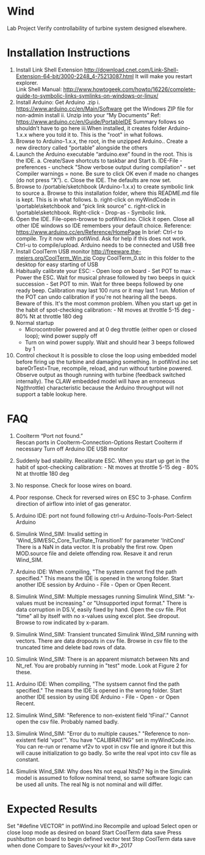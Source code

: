# Wind
Lab Project
  Verify controllability of turbine system designed elsewhere.
  
# Installation Instructions
1.  Install Link Shell Extension  http://download.cnet.com/Link-Shell-Extension-64-bit/3000-2248_4-75213087.html
        It will make you restart explorer.    
    Link Shell Manual:  http://www.howtogeek.com/howto/16226/complete-guide-to-symbolic-links-symlinks-on-windows-or-linux/
2.  Install Arduino:  Get Arduino .zip
        i.  https://www.arduino.cc/en/Main/Software    get the Windows ZIP file for non-admin install
        ii. Unzip into your “My Documents”
            Ref:  https://www.arduino.cc/en/Guide/PortableIDE  Summary follows so shouldn’t have to go here
		iii.When installed, it creates folder Arduino-1.x.x where you told it to.   This is the "root" in what follows.
3.  Browse to Arduino-1.x.x, the root, in the unzipped Arduino..   Create a new directory called “portable” alongside the others
4.  Launch the Arduino executable “arduino.exe” found in the root.  This is the IDE.
    a.  Create/Save shortcuts to taskbar and Start
    b.  IDE-File - preferences - uncheck "Show verbose output during compilation" - set Compiler warnings = none.
        Be sure to click OK even if made no changes (do not press “X”).
    c.  Close the IDE.   The defaults are now set.
5.  Browse to <root>/portable/sketchbook (Arduino-1.x.x) to create symbolic link to source
	a.  Browse to this installation folder, where this README.md file is kept.   This is <source> in what follows.
    b.  right-click on myWindCode in  <source>\portable\sketchbook and “pick link source”
    c.  right-click in <root>\portable\sketchbook.  Right-click - Drop-as - Symbolic link.
6.  Open the IDE.   File-open-browse to potWind.ino.   Click it open.
    Close all other IDE windows so IDE remembers your default choice.
     Reference: https://www.arduino.cc/en/Reference/HomePage
        In brief:  Ctrl-r to compile.   Try it now with potWind.    Ask for help if this does not work.
                   Ctrl-u to compile/upload.   Arduino needs to be connected and USB free
7.  Install CoolTerm USB monitor
    http://freeware.the-meiers.org/CoolTerm_Win.zip
    Copy CoolTerm_0.stc in this folder to the desktop for easy starting of USB
8.  Habitually calibrate your ESC:
        - Open loop on board
        - Set POT to max
        - Power the ESC.   Wait for musical phrase followed by two beeps in quick succession
        - Set POT to min.   Wait for three beeps followed by one ready beep.
    Calibration may last 100 runs or it may last 1 run.   Motion of the POT
    can undo calibration if you're not hearing all the beeps.  
    Beware of this.   It's the most common problem.
    When you start up get in the habit of spot-checking calibration:
        - Nt moves at throttle 5-15 deg
        - 80% Nt at throttle 180 deg
9.  Normal startup
    - Microcontroller powered and at 0 deg throttle (either open or closed loop); wind power supply off
    - Turn on wind power supply.    Wait and should hear 3 beeps followed by 1
10. Control checkout
    It is possible to close the loop using embedded model before firing up the turbine and damaging something.
    In potWind.ino set bareOrTest=True, recompile, reload, and run without turbine powered.
    Observe output as though running with turbine (feedback switched internally).
    The CLAW embedded model will have an erroneous Ng(throttle) characteristic because the Arduino throughput will not support a table lookup here.

# FAQ
1.  Coolterm “Port not found.”  
    Rescan ports in Coolterm-Connection-Options
    Restart Coolterm if necessary
    Turn off Arduino IDE USB monitor
2.  Suddenly bad stability.   Recalibrate ESC.
    When you start up get in the habit of spot-checking calibration:
        - Nt moves at throttle 5-15 deg
        - 80% Nt at throttle 180 deg
3.  No response.  Check for loose wires on board.
4.  Poor response.   Check for reversed wires on ESC to 3-phase. 
    Confirm direction of airflow into inlet of gas generator.
5.  Arduino IDE:  port not found following ctrl-u
    Arduino-Tools-Port-Select Arduino
6.  Simulink Wind_SIM:  Invalid setting in 'Wind_SIM/ESC_Core_Tur/Rate_Transition1' for parameter 'InitCond'
    There is a NaN in data vector.  It is probably the first row.
    Open MOD.source file and delete offending row.   Resave it and rerun Wind_SIM.
7.  Arduino IDE:  When compiling, "The system cannot find the path specified."   This means the IDE is opened in the wrong folder.    Start another IDE session by Arduino - File - Open or Open Recent. 

8.  Simulink Wind_SIM:  Multiple messages running Simulink Wind_SIM:   "x-values must be increasing."  or "Unsupported input format." There is data corruption in DS.V, easily fixed by hand.  Open the csv file.  Plot "time" all by itself with no x-values using excel plot.    See dropout.   Browse to row indicated by x-param.
9.  Simulink Wind_SIM:  Transient truncated Simulink Wind_SIM running with vectors.   There are data dropouts in csv file.  Browse in csv file to the truncated time and delete bad rows of data.
10. Simulink Wind_SIM:  There is an apparent mismatch between Nts and Nt_ref.  You are probably running in "test" mode.    Look at Figure 2 for these.
11. Arduino IDE:  When compiling, "The systsem cannot find the path specified."  The  means the IDE is opened in the wrong folder.   Start another IDE session by using IDE Arduino - File - Open - or Open Recent.
12. Simulink Wind_SIM:   "Reference to non-existent field 'tFinal'."  Cannot open the csv file.  Probably named badly.
13. Simulink Wind_SIM:  "Error du to multiple causes."  "Reference to non-existent field 'vpot'".  You have "CALIBRATING" set in myWindCode.ino.   You can re-run or rename vf2v to vpot in csv file and ignore it but this will cause initialization to go badly.   So write the real vpot into csv file as constant.
14.  Simulink Wind_SIM:  Why does Nts not equal NtsD?   Ng in the Simulink model is assumed to follow nominal trend, so same software logic can be used all units.   The real Ng is not nominal and will differ.

# Expected Results
Set "#define VECTOR" in potWind.ino
Recompile and upload
Select open or close loop mode as desired on board
Start CoolTerm data save
Press pushbutton on board to begin defined vector test
Stop CoolTerm data save when done
Compare to Saves/v<your kit #>_2017


